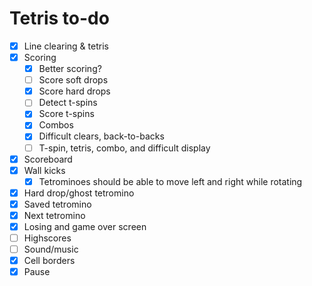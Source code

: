 # Tetris to-do

- [x] Line clearing & tetris
- [x] Scoring
  - [x] Better scoring?
  - [ ] Score soft drops
  - [x] Score hard drops
  - [ ] Detect t-spins
  - [x] Score t-spins
  - [x] Combos
  - [x] Difficult clears, back-to-backs
  - [ ] T-spin, tetris, combo, and difficult display
- [x] Scoreboard
- [x] Wall kicks
  - [x] Tetrominoes should be able to move left and right while rotating
- [x] Hard drop/ghost tetromino
- [x] Saved tetromino
- [x] Next tetromino
- [x] Losing and game over screen
- [ ] Highscores
- [ ] Sound/music
- [x] Cell borders
- [x] Pause
